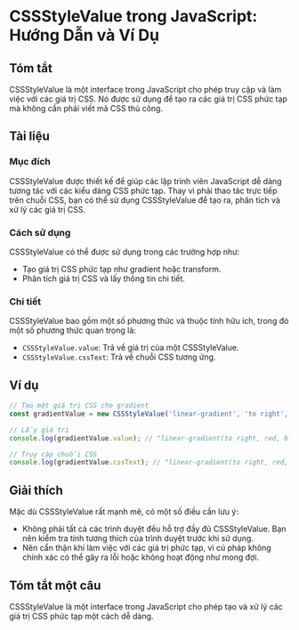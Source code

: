 <!--
Meta Description: # CSSStyleValue trong JavaScript: Hướng Dẫn và Ví Dụ ## Tóm tắt CSSStyleValue là một interface trong JavaScript cho phép truy cập và làm việc với các ...
Meta Keywords: cssstylevalue, css, giá, trị, một
-->

# CSSStyleValue trong JavaScript: Hướng Dẫn và Ví Dụ

## Tóm tắt
CSSStyleValue là một interface trong JavaScript cho phép truy cập và làm việc với các giá trị CSS. Nó được sử dụng để tạo ra các giá trị CSS phức tạp mà không cần phải viết mã CSS thủ công.

## Tài liệu
### Mục đích
CSSStyleValue được thiết kế để giúp các lập trình viên JavaScript dễ dàng tương tác với các kiểu dáng CSS phức tạp. Thay vì phải thao tác trực tiếp trên chuỗi CSS, bạn có thể sử dụng CSSStyleValue để tạo ra, phân tích và xử lý các giá trị CSS.

### Cách sử dụng
CSSStyleValue có thể được sử dụng trong các trường hợp như:
- Tạo giá trị CSS phức tạp như gradient hoặc transform.
- Phân tích giá trị CSS và lấy thông tin chi tiết.

### Chi tiết
CSSStyleValue bao gồm một số phương thức và thuộc tính hữu ích, trong đó một số phương thức quan trọng là:
- `CSSStyleValue.value`: Trả về giá trị của một CSSStyleValue.
- `CSSStyleValue.cssText`: Trả về chuỗi CSS tương ứng.

## Ví dụ
```javascript
// Tạo một giá trị CSS cho gradient
const gradientValue = new CSSStyleValue('linear-gradient', 'to right', 'red', 'blue');

// Lấy giá trị
console.log(gradientValue.value); // "linear-gradient(to right, red, blue)"

// Truy cập chuỗi CSS
console.log(gradientValue.cssText); // "linear-gradient(to right, red, blue)"
```

## Giải thích
Mặc dù CSSStyleValue rất mạnh mẽ, có một số điều cần lưu ý:
- Không phải tất cả các trình duyệt đều hỗ trợ đầy đủ CSSStyleValue. Bạn nên kiểm tra tính tương thích của trình duyệt trước khi sử dụng.
- Nên cẩn thận khi làm việc với các giá trị phức tạp, vì cú pháp không chính xác có thể gây ra lỗi hoặc không hoạt động như mong đợi.

## Tóm tắt một câu
CSSStyleValue là một interface trong JavaScript cho phép tạo và xử lý các giá trị CSS phức tạp một cách dễ dàng.